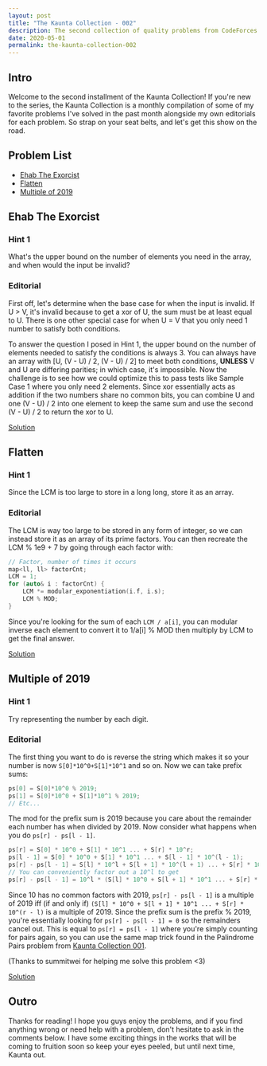```yaml
---
layout: post
title: "The Kaunta Collection - 002"
description: The second collection of quality problems from CodeForces and AtCoder that help teach you common motifs within competitive programming.
date: 2020-05-01
permalink: the-kaunta-collection-002
---
```


## Intro

Welcome to the second installment of the Kaunta Collection! If you're new to the series, the Kaunta Collection is a monthly compilation of some of my favorite problems I've solved in the past month alongside my own editorials for each problem. So strap on your seat belts, and let's get this show on the road.

## Problem List

- [Ehab The Exorcist](https://codeforces.com/contest/1325/problem/D)
- [Flatten](https://atcoder.jp/contests/abc152/tasks/abc152_e)
- [Multiple of 2019](https://atcoder.jp/contests/abc164/tasks/abc164_d)

## Ehab The Exorcist

### Hint 1

What's the upper bound on the number of elements you need in the array, and when would the input be invalid?

### Editorial

First off, let's determine when the base case for when the input is invalid. If U > V, it's invalid because to get a xor of U, the sum must 
be at least equal to U. There is one other special case for when U = V that you only need 1 number to satisfy both conditions. 

To answer the question I posed in Hint 1, the upper bound on the number of elements needed to satisfy the conditions is always 3. You can always have an array with 
[U, (V - U) / 2, (V - U) / 2] to meet both conditions, **UNLESS** V and U are differing parities; in which case, it's impossible. Now the challenge
is to see how we could optimize this to pass tests like Sample Case 1 where you only need 2 elements. Since xor essentially acts as addition if the 
two numbers share no common bits, you can combine U and one (V - U) / 2 into one element to keep the same sum and use the second (V - U) / 2 to return the 
xor to U.

[Solution](https://codeforces.com/contest/1325/submission/75616773)

## Flatten

### Hint 1

Since the LCM is too large to store in a long long, store it as an array.

### Editorial

The LCM is way too large to be stored in any form of integer, so we can instead store it as an array of its prime factors.
You can then recreate the LCM % 1e9 + 7 by going through each factor with:

```c++
// Factor, number of times it occurs
map<ll, ll> factorCnt;
LCM = 1;
for (auto& i : factorCnt) {
    LCM *= modular_exponentiation(i.f, i.s);
    LCM % MOD;
}
```

Since you're looking for the sum of each `LCM / a[i]`, you can modular inverse each element to convert it to 1/a[i] % MOD then multiply
by LCM to get the final answer.

[Solution](https://atcoder.jp/contests/abc152/submissions/11765236)

## Multiple of 2019

### Hint 1

Try representing the number by each digit.

### Editorial

The first thing you want to do is reverse the string which makes it so your number is now `S[0]*10^0+S[1]*10^1` and so on.
Now we can take prefix sums:

```c++
ps[0] = S[0]*10^0 % 2019;
ps[1] = S[0]*10^0 + S[1]*10^1 % 2019;
// Etc...
```

The mod for the prefix sum is 2019 because you care about the remainder each number has when divided by 2019. Now consider what
happens when you do `ps[r] - ps[l - 1]`.

```c++
ps[r] = S[0] * 10^0 + S[1] * 10^1 ... + S[r] * 10^r;
ps[l - 1] = S[0] * 10^0 + S[1] * 10^1 ... + S[l - 1] * 10^(l - 1);
ps[r] - ps[l - 1] = S[l] * 10^l + S[l + 1] * 10^(l + 1) ... + S[r] * 10^r;
// You can conveniently factor out a 10^l to get 
ps[r] - ps[l - 1] = 10^l * (S[l] * 10^0 + S[l + 1] * 10^1 ... + S[r] * 10^(r - l));

```

Since 10 has no common factors with 2019, `ps[r] - ps[l - 1]` is a multiple of 2019 iff (if and only if) 
`(S[l] * 10^0 + S[l + 1] * 10^1 ... + S[r] * 10^(r - l)` is a multiple of 2019. Since the prefix sum is the prefix % 2019, 
you're essentially looking for `ps[r] - ps[l - 1] = 0` so the remainders cancel out. This is equal to `ps[r] = ps[l - 1]` where
you're simply counting for pairs again, so you can use the same map trick found in the Palindrome Pairs problem from 
[Kaunta Collection 001](https://kauntaofficial.github.io/2020/04/01/the-kaunta-collection-001.html).

(Thanks to summitwei for helping me solve this problem <3)

[Solution](https://atcoder.jp/contests/abc164/submissions/12497180)


## Outro

Thanks for reading! I hope you guys enjoy the problems, and if you find anything wrong or need help with a problem, don't hesitate to ask 
in the comments below. I have some exciting things in the works that will be coming to fruition soon so keep your eyes peeled, but until next 
time, Kaunta out.
